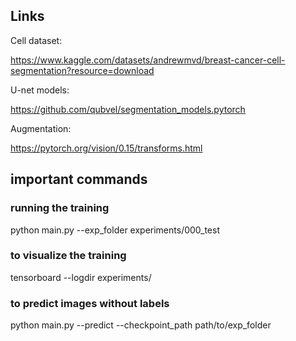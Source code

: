 ## Links

Cell dataset:

https://www.kaggle.com/datasets/andrewmvd/breast-cancer-cell-segmentation?resource=download

U-net models:

https://github.com/qubvel/segmentation_models.pytorch

Augmentation:

https://pytorch.org/vision/0.15/transforms.html

## important commands

### running the training
python main.py --exp_folder experiments/000_test

### to visualize the training
tensorboard --logdir experiments/

### to predict images without labels
python main.py --predict --checkpoint_path path/to/exp_folder
